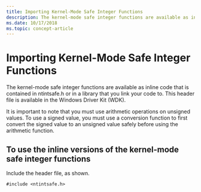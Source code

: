 ```yaml
---
title: Importing Kernel-Mode Safe Integer Functions
description: The kernel-mode safe integer functions are available as inline code that is contained in ntintsafe.h or in a library that you link your code to.
ms.date: 10/17/2018
ms.topic: concept-article
---
```


# Importing Kernel-Mode Safe Integer Functions


The kernel-mode safe integer functions are available as inline code that is contained in ntintsafe.h or in a library that you link your code to. This header file is available in the Windows Driver Kit (WDK).

It is important to note that you must use arithmetic operations on unsigned values. To use a signed value, you must use a conversion function to first convert the signed value to an unsigned value safely before using the arithmetic function.

## To use the inline versions of the kernel-mode safe integer functions


Include the header file, as shown.

```ManagedCPlusPlus
#include <ntintsafe.h>
```

 

 




